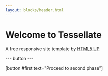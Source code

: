 ```yaml
---
layout: blocks/header.html
---
```


# Welcome to Tessellate

A free responsive site template by <a target="_blank" href="http://html5up.net">HTML5 UP</a>


--- button ---

[button #first text="Proceed to second phase"]
